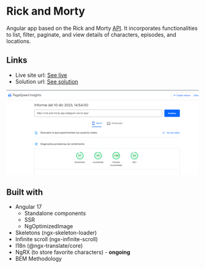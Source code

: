 # Rick and Morty

Angular app based on the Rick and Morty [API](https://rickandmortyapi.com/). It incorporates functionalities to list, filter, paginate, and view details of characters, episodes, and locations.

## Links

- Live site url: [See live](https://rick-and-morty-app-edalguerr.vercel.app/)
- Solution url: [See solution](https://github.com/edalguerr/rick-and-morty-app)
  
![Lighthouse metrics](./light-house-metrics.png)

## Built with

- Angular 17
  - Standalone components
  - SSR
  - NgOptimizedImage
- Skeletons (ngx-skeleton-loader)
- Infinite scroll (ngx-infinite-scroll)
- I18n (@ngx-translate/core)
- NgRX (to store favorite characters) - **ongoing**
- BEM Methodology